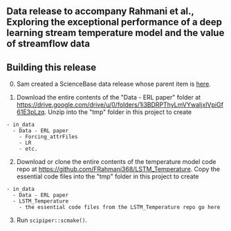 ## Data release to accompany Rahmani et al., Exploring the exceptional performance of a deep learning stream temperature model and the value of streamflow data


## Building this release

0. Sam created a ScienceBase data release whose parent item is [here](https://www.sciencebase.gov/catalog/item/5f908bae82ce720ee2d0fef2).

1. Download the entire contents of the "Data - ERL paper" folder at https://drive.google.com/drive/u/0/folders/1i3BDRPThyLmVYwaIjxIVpiGf61E3pLzq. Unzip into the "tmp" folder in this project to create
```
- in_data
  - Data - ERL paper
    - Forcing_attrFiles
    - LR
    - etc.
```

2. Download or clone the entire contents of the temperature model code repo at https://github.com/FRahmani368/LSTM_Temperature. Copy the essential code files into the "tmp" folder in this project to create
```
- in_data
  - Data - ERL paper
  - LSTM_Temperature
    - the essential code files from the LSTM_Temperature repo go here
```

3. Run `scipiper::scmake()`.
